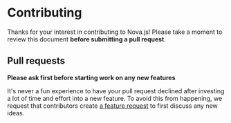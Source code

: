 # Contributing

Thanks for your interest in contributing to Nova.js! Please take a moment to review this document **before submitting a pull request**.

## Pull requests

**Please ask first before starting work on any new features**

It's never a fun experience to have your pull request declined after investing a lot of time and effort into a new feature. To avoid this from happening, we request that contributors create [a feature request](https://github.com/dlcastillop/nova.js/discussions/new?category=ideas) to first discuss any new ideas.
